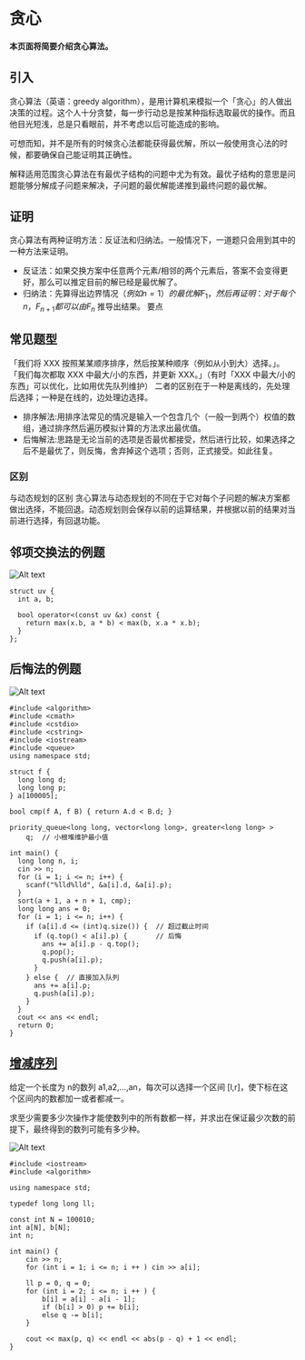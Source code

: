 # 贪心
#### 本页面将简要介绍贪心算法。

## 引入
贪心算法（英语：greedy algorithm），是用计算机来模拟一个「贪心」的人做出决策的过程。这个人十分贪婪，每一步行动总是按某种指标选取最优的操作。而且他目光短浅，总是只看眼前，并不考虑以后可能造成的影响。

可想而知，并不是所有的时候贪心法都能获得最优解，所以一般使用贪心法的时候，都要确保自己能证明其正确性。

解释适用范围贪心算法在有最优子结构的问题中尤为有效。最优子结构的意思是问题能够分解成子问题来解决，子问题的最优解能递推到最终问题的最优解。

## 证明
贪心算法有两种证明方法：反证法和归纳法。一般情况下，一道题只会用到其中的一种方法来证明。

- 反证法：如果交换方案中任意两个元素/相邻的两个元素后，答案不会变得更好，那么可以推定目前的解已经是最优解了。
- 归纳法：先算得出边界情况$（例如 n = 1）的最优解 F_1，然后再证明：对于每个 n，F_{n+1} 都可以由 F_{n}$ 推导出结果。
要点
## 常见题型
「我们将 XXX 按照某某顺序排序，然后按某种顺序（例如从小到大）选择。」。
「我们每次都取 XXX 中最大/小的东西，并更新 XXX。」（有时「XXX 中最大/小的东西」可以优化，比如用优先队列维护）
二者的区别在于一种是离线的，先处理后选择；一种是在线的，边处理边选择。

- 排序解法:用排序法常见的情况是输入一个包含几个（一般一到两个）权值的数组，通过排序然后遍历模拟计算的方法求出最优值。
- 后悔解法:思路是无论当前的选项是否最优都接受，然后进行比较，如果选择之后不是最优了，则反悔，舍弃掉这个选项；否则，正式接受。如此往复。
### 区别
与动态规划的区别
贪心算法与动态规划的不同在于它对每个子问题的解决方案都做出选择，不能回退。动态规划则会保存以前的运算结果，并根据以前的结果对当前进行选择，有回退功能。

## 邻项交换法的例题

![Alt text](https://staic.oss-cn-beijing.aliyuncs.com/typora/%E8%B4%AA%E5%BF%83%E9%A2%98.png)
```
struct uv {
  int a, b;

  bool operator<(const uv &x) const {
    return max(x.b, a * b) < max(b, x.a * x.b);
  }
};
```
## 后悔法的例题

![Alt text](https://staic.oss-cn-beijing.aliyuncs.com/typora/%E8%B4%AA%E5%BF%83%E9%A2%982.png)
```
#include <algorithm>
#include <cmath>
#include <cstdio>
#include <cstring>
#include <iostream>
#include <queue>
using namespace std;

struct f {
  long long d;
  long long p;
} a[100005];

bool cmp(f A, f B) { return A.d < B.d; }

priority_queue<long long, vector<long long>, greater<long long> >
    q;  // 小根堆维护最小值

int main() {
  long long n, i;
  cin >> n;
  for (i = 1; i <= n; i++) {
    scanf("%lld%lld", &a[i].d, &a[i].p);
  }
  sort(a + 1, a + n + 1, cmp);
  long long ans = 0;
  for (i = 1; i <= n; i++) {
    if (a[i].d <= (int)q.size()) {  // 超过截止时间
      if (q.top() < a[i].p) {       // 后悔
        ans += a[i].p - q.top();
        q.pop();
        q.push(a[i].p);
      }
    } else {  // 直接加入队列
      ans += a[i].p;
      q.push(a[i].p);
    }
  }
  cout << ans << endl;
  return 0;
}
```
## [增减序列](https://www.acwing.com/problem/content/102/)

给定一个长度为 n的数列 a1,a2,…,an，每次可以选择一个区间 [l,r]，使下标在这个区间内的数都加一或者都减一。

求至少需要多少次操作才能使数列中的所有数都一样，并求出在保证最少次数的前提下，最终得到的数列可能有多少种。

![Alt text](https://staic.oss-cn-beijing.aliyuncs.com/typora/%E8%B4%AA%E5%BF%83%E6%9E%84%E9%80%A0.png)

```
#include <iostream>	
#include <algorithm> 

using namespace std;

typedef long long ll;

const int N = 100010;
int a[N], b[N];
int n;

int main() {
	cin >> n;
	for (int i = 1; i <= n; i ++ ) cin >> a[i];

    ll p = 0, q = 0;
	for (int i = 2; i <= n; i ++ ) {
		b[i] = a[i] - a[i - 1];
		if (b[i] > 0) p += b[i];
		else q -= b[i];
	}

	cout << max(p, q) << endl << abs(p - q) + 1 << endl;
}
```